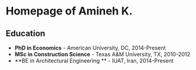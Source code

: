 # Homepage of Amineh K.

## Education
* **PhD in Economics** - American University, DC, 2014-Present
* **MSc in Construction Science** - Texas A&M University, TX, 2010-2012
* **BE in Architectural Engineering ** - IUAT, Iran, 2014-Present
